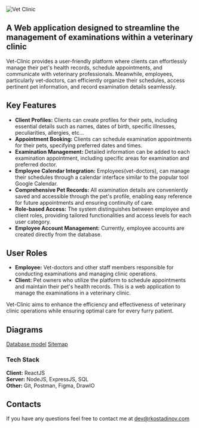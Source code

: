 ![Vet Clinic](https://bitbucket.org/rk-personal-projects/vetclinic/raw/28ed52c7302e0d2c786abbb0f7e86b6114fe67d9/docs/Design%20Resources/Figma/readme_md_heading2.png)

## A Web application designed to streamline the management of examinations within a veterinary clinic

Vet-Clinic provides a user-friendly platform where clients can effortlessly manage their pet's health records, schedule appointments, and communicate with veterinary professionals. Meanwhile, employees, particularly vet-doctors, can efficiently organize their schedules, access pertinent pet information, and record examination details seamlessly.

## Key Features

- **Client Profiles:** Clients can create profiles for their pets, including essential details such as names, dates of birth, specific illnesses, peculiarities, allergies, etc...
- **Appointment Booking:** Clients can schedule examination appointments for their pets, specifying preferred dates and times.
- **Examination Management:** Detailed information can be added to each examination appointment, including specific areas for examination and preferred doctor.
- **Employee Calendar Integration:** Employees(vet-doctors), can manage their schedules through a calendar interface similar to the popular tool Google Calendar.
- **Comprehensive Pet Records:** All examination details are conveniently saved and accessible through the pet's profile, enabling easy reference for future appointments and ensuring continuity of care.
- **Role-based Access:** The system distinguishes between employee and client roles, providing tailored functionalities and access levels for each user category.
- **Employee Account Management:** Currently, employee accounts are created directly from the database.

## User Roles

- **Employee:** Vet-doctors and other staff members responsible for conducting examinations and managing clinic operations.
- **Client:** Pet owners who utilize the platform to schedule appointments and maintain their pet's health records.
  This is a web application to manage the examinations in a veterinary clinic.

Vet-Clinic aims to enhance the efficiency and effectiveness of veterinary clinic operations while ensuring optimal care for every furry patient.

## Diagrams

[Database model](https://bitbucket.org/rk-personal-projects/vetclinic/src/main/docs/Appplication%20Info/Database_Tables.jpg)
[Sitemap](https://bitbucket.org/rk-personal-projects/vetclinic/src/main/docs/Appplication%20Info/Sitemap.png)<br>

### Tech Stack

**Client:** ReactJS <br>**Server:** NodeJS, ExpressJS, SQL<br>**Other:** Git, Postman, Figma, DrawIO

## Contacts

If you have any questions feel free to contact me at <a href="mailto:dev@rkostadinov.com">dev@rkostadinov.com</a>

